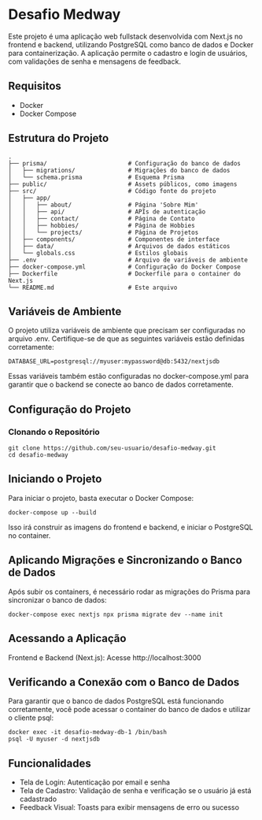 # Desafio Medway

Este projeto é uma aplicação web fullstack desenvolvida com Next.js no frontend e backend, utilizando PostgreSQL como banco de dados e Docker para containerização. A aplicação permite o cadastro e login de usuários, com validações de senha e mensagens de feedback.

## Requisitos

- Docker
- Docker Compose

## Estrutura do Projeto

```plaintext
.
├── prisma/                       # Configuração do banco de dados
│   ├── migrations/               # Migrações do banco de dados
│   └── schema.prisma             # Esquema Prisma
├── public/                       # Assets públicos, como imagens
├── src/                          # Código fonte do projeto
│   ├── app/
│   │   ├── about/                # Página 'Sobre Mim'
│   │   ├── api/                  # APIs de autenticação
│   │   ├── contact/              # Página de Contato
│   │   ├── hobbies/              # Página de Hobbies
│   │   └── projects/             # Página de Projetos
│   ├── components/               # Componentes de interface
│   ├── data/                     # Arquivos de dados estáticos
│   └── globals.css               # Estilos globais
├── .env                          # Arquivo de variáveis de ambiente
├── docker-compose.yml            # Configuração do Docker Compose
├── Dockerfile                    # Dockerfile para o container do Next.js
└── README.md                     # Este arquivo

```

## Variáveis de Ambiente

O projeto utiliza variáveis de ambiente que precisam ser configuradas no arquivo .env. Certifique-se de que as seguintes variáveis estão definidas corretamente:

```plaintext
DATABASE_URL=postgresql://myuser:mypassword@db:5432/nextjsdb
```

Essas variáveis também estão configuradas no docker-compose.yml para garantir que o backend se conecte ao banco de dados corretamente.

## Configuração do Projeto

### Clonando o Repositório

```
git clone https://github.com/seu-usuario/desafio-medway.git
cd desafio-medway
```

## Iniciando o Projeto

Para iniciar o projeto, basta executar o Docker Compose:

````
docker-compose up --build
````
Isso irá construir as imagens do frontend e backend, e iniciar o PostgreSQL no container.

## Aplicando Migrações e Sincronizando o Banco de Dados

Após subir os containers, é necessário rodar as migrações do Prisma para sincronizar o banco de dados:

```
docker-compose exec nextjs npx prisma migrate dev --name init
```

## Acessando a Aplicação
Frontend e Backend (Next.js): Acesse http://localhost:3000

## Verificando a Conexão com o Banco de Dados
Para garantir que o banco de dados PostgreSQL está funcionando corretamente, você pode acessar o container do banco de dados e utilizar o cliente psql:

```
docker exec -it desafio-medway-db-1 /bin/bash
psql -U myuser -d nextjsdb
```
## Funcionalidades
- Tela de Login: Autenticação por email e senha
- Tela de Cadastro: Validação de senha e verificação se o usuário já está cadastrado
- Feedback Visual: Toasts para exibir mensagens de erro ou sucesso